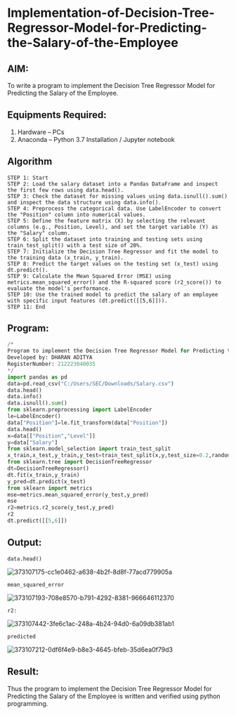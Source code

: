 # Implementation-of-Decision-Tree-Regressor-Model-for-Predicting-the-Salary-of-the-Employee

## AIM:
To write a program to implement the Decision Tree Regressor Model for Predicting the Salary of the Employee.

## Equipments Required:
1. Hardware – PCs
2. Anaconda – Python 3.7 Installation / Jupyter notebook

## Algorithm
```
STEP 1: Start
STEP 2: Load the salary dataset into a Pandas DataFrame and inspect the first few rows using data.head().
STEP 3: Check the dataset for missing values using data.isnull().sum() and inspect the data structure using data.info().
STEP 4: Preprocess the categorical data. Use LabelEncoder to convert the "Position" column into numerical values.
STEP 5: Define the feature matrix (X) by selecting the relevant columns (e.g., Position, Level), and set the target variable (Y) as the "Salary" column.
STEP 6: Split the dataset into training and testing sets using train_test_split() with a test size of 20%.
STEP 7: Initialize the Decision Tree Regressor and fit the model to the training data (x_train, y_train).
STEP 8: Predict the target values on the testing set (x_test) using dt.predict().
STEP 9: Calculate the Mean Squared Error (MSE) using metrics.mean_squared_error() and the R-squared score (r2_score()) to evaluate the model's performance.
STEP 10: Use the trained model to predict the salary of an employee with specific input features (dt.predict([[5,6]])).
STEP 11: End
``` 

## Program:
```py
/*
Program to implement the Decision Tree Regressor Model for Predicting the Salary of the Employee.
Developed by: DHARAN ADITYA
RegisterNumber: 212223040035
*/
import pandas as pd
data=pd.read_csv("C:/Users/SEC/Downloads/Salary.csv")
data.head()
data.info()
data.isnull().sum()
from sklearn.preprocessing import LabelEncoder
le=LabelEncoder()
data["Position"]=le.fit_transform(data["Position"])
data.head()
x=data[["Position","Level"]]
y=data["Salary"]
from sklearn.model_selection import train_test_split
x_train,x_test,y_train,y_test=train_test_split(x,y,test_size=0.2,random_state=2)
from sklearn.tree import DecisionTreeRegressor
dt=DecisionTreeRegressor()
dt.fit(x_train,y_train)
y_pred=dt.predict(x_test)
from sklearn import metrics
mse=metrics.mean_squared_error(y_test,y_pred)
mse
r2=metrics.r2_score(y_test,y_pred)
r2
dt.predict([[5,6]])
```

## Output:
```
data.head()
```
![373107175-cc1e0462-a638-4b2f-8d8f-77acd779905a](https://github.com/user-attachments/assets/15db9c5a-4b8f-4014-8cf1-a0a8c32ac767)

```
mean_squared_error
```

![373107193-708e8570-b791-4292-8381-966646112370](https://github.com/user-attachments/assets/faaf7bd0-cf93-4b79-ae27-ebcf8f3a5ceb)

```
r2:
```
![373107442-3fe6c1ac-248a-4b24-94d0-6a09db381ab1](https://github.com/user-attachments/assets/71b9befb-189d-4652-a517-451646facb6c)


```
predicted
```

![373107212-0df6f4e9-b8e3-4645-bfeb-35d6ea0f79d3](https://github.com/user-attachments/assets/3be8a597-bf33-45df-90f3-0db8d64b0b03)


## Result:
Thus the program to implement the Decision Tree Regressor Model for Predicting the Salary of the Employee is written and verified using python programming.
